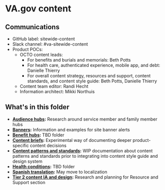 # VA.gov content

## Communications
- GitHub label: sitewide-content
- Slack channel: #va-sitewide-content
- Product POCs:
   - OCTO content leads:
     - For benefits and burials and memorials: Beth Potts 
     - For health care, authenticated experience, mobile app, and debt: Danielle Thierry
     - For overall content strategy, resources and support, content standards, and content style guide: Beth Potts, Danielle Thierry  
  - Content team editor: Randi Hecht
  - Information architect: Mikki Northuis

## What's in this folder

- **[Audience hubs](https://github.com/department-of-veterans-affairs/va.gov-team/tree/master/products/content/audience-hubs):** Research around service member and family member hubs
- **[Banners](https://github.com/department-of-veterans-affairs/va.gov-team/tree/master/products/content):** Information and examples for site banner alerts
- **[Benefit hubs](https://github.com/department-of-veterans-affairs/va.gov-team/tree/master/products/content/benefit-hubs):** TBD folder
- **[Content briefs](https://github.com/department-of-veterans-affairs/va.gov-team/tree/master/products/content/content-briefs):** Experimental way of documenting deeper product-specific content decisions
- **[Content patterns and standards](https://github.com/department-of-veterans-affairs/va.gov-team/tree/master/products/content/content-patterns-and-standards):** WIP documentation about content patterns and standards prior to integrating into content style guide and design system
- **[Health conditions](https://github.com/department-of-veterans-affairs/va.gov-team/tree/master/products/content/health-conditions):** TBD folder
- **[Spanish translation](https://github.com/department-of-veterans-affairs/va.gov-team/tree/master/products/content/spanish-translation):** May move to localization
- **[Tier 2 content IA and design](https://github.com/department-of-veterans-affairs/va.gov-team/tree/master/products/content/tier-2-content-IA-and-design):** Research and planning for Resource and Support section
